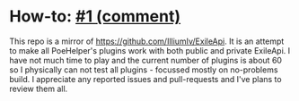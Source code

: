 # How-to: [#1 (comment)](https://github.com/IlliumIv/Queuete-s-ExileApi-Plugins/issues/1#issuecomment-897152824)

This repo is a mirror of https://github.com/IlliumIv/ExileApi. It is an attempt to make all PoeHelper's plugins work with both public and private ExileApi. I have not much time to play and the current number of plugins is about 60 so I physically can not test all plugins - focussed mostly on no-problems build. I appreciate any reported issues and pull-requests and I've plans to review them all.